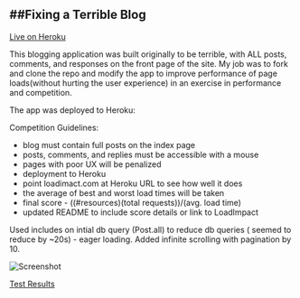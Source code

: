 ##Fixing a Terrible Blog
----

[Live on Heroku](http://joslyns-terrible-blog.herokuapp.com/)

This blogging application was built originally to be terrible, with ALL posts, comments, and responses on the front page of the site. My job was to fork and clone the repo and modify the app to improve performance of page loads(without hurting the user experience) in an exercise in performance and competition. 

The app was deployed to Heroku:

Competition Guidelines:
* blog must contain full posts on the index page
* posts, comments, and replies must be accessible with a mouse
* pages with poor UX will be penalized
* deployment to Heroku
* point loadimact.com at Heroku URL to see how well it does
* the average of best and worst load times will be taken
* final score - ((#resources)(total requests))/(avg. load time)
* updated README to include score details or link to LoadImpact

Used includes on intial db query (Post.all) to reduce db queries ( seemed to reduce by ~20s) - eager loading. 
Added infinite scrolling with pagination by 10. 

![Screenshot](http://i.imgur.com/7oW8d2m.png)

[Test Results](http://loadimpact.com/load-test/joslyns-terrible-blog.herokuapp.com-c383f65703cbc8bff79fe272675b81c2)